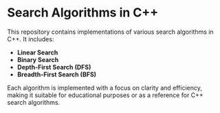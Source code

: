 # Search Algorithms in C++

This repository contains implementations of various search algorithms in C++. It includes:

- **Linear Search**
- **Binary Search**
- **Depth-First Search (DFS)**
- **Breadth-First Search (BFS)**

Each algorithm is implemented with a focus on clarity and efficiency, making it suitable for educational purposes or as a reference for C++ search algorithms.
